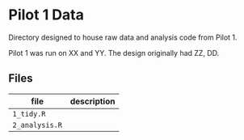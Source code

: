 # Pilot 1 Data

Directory designed to house raw data and analysis code from Pilot 1.

Pilot 1 was run on XX and YY. The design originally had ZZ, DD.

## Files

| file | description     |
| ---- | -----------     |
| `1_tidy.R`     |       |
| `2_analysis.R` |       | 